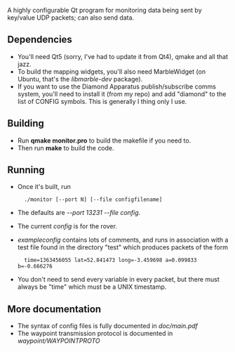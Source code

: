 A highly configurable Qt program for monitoring data being sent by key/value UDP packets; can also send data.

## Dependencies
* You'll need Qt5 (sorry, I've had to update it from Qt4), qmake and all that jazz.
* To build the mapping widgets, you'll also need MarbleWidget (on Ubuntu, that's the *libmarble-dev* package).
* If you want to use the Diamond Apparatus publish/subscribe comms system, you'll need to install it (from my repo) and add "diamond" to the list of CONFIG symbols. This is generally I thing only I use.

## Building
* Run **qmake monitor.pro** to build the makefile if you need to.
* Then run **make** to build the code.

## Running
* Once it's built, run

        ./monitor [--port N] [--file configfilename]

* The defaults are *--port 13231 --file config*.
* The current *config* is for the rover.
* *exampleconfig* contains lots of comments, and runs in association with a test file found in the directory "test" which produces packets of the form
    
        time=1363456055 lat=52.841473 long=-3.459698 a=0.099833 b=-0.666276

* You don't need to send every variable in every packet, but there must always be "time" which must be a UNIX timestamp.
        

## More documentation
* The syntax of config files is fully documented in *doc/main.pdf*
* The waypoint transmission protocol is documented in *waypoint/WAYPOINTPROTO*

